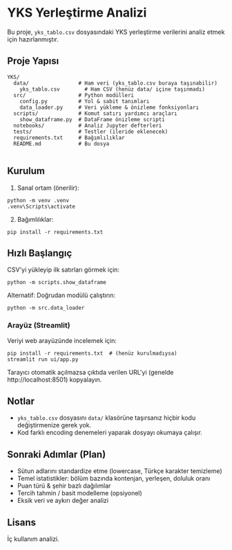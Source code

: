 # YKS Yerleştirme Analizi

Bu proje, `yks_tablo.csv` dosyasındaki YKS yerleştirme verilerini analiz etmek için hazırlanmıştır.

## Proje Yapısı
```
YKS/
  data/                # Ham veri (yks_tablo.csv buraya taşınabilir)
    yks_tablo.csv        # Ham CSV (henüz data/ içine taşınmadı)
  src/                 # Python modülleri
    config.py          # Yol & sabit tanımları
    data_loader.py     # Veri yükleme & önizleme fonksiyonları
  scripts/             # Komut satırı yardımcı araçları
    show_dataframe.py  # DataFrame önizleme scripti
  notebooks/           # Analiz Jupyter defterleri
  tests/               # Testler (ileride eklenecek)
  requirements.txt     # Bağımlılıklar
  README.md            # Bu dosya
  
```

## Kurulum
1. Sanal ortam (önerilir):
```
python -m venv .venv
.venv\Scripts\activate
```
2. Bağımlılıklar:
```
pip install -r requirements.txt
```

## Hızlı Başlangıç
CSV'yi yükleyip ilk satırları görmek için:
```
python -m scripts.show_dataframe
```

Alternatif: Doğrudan modülü çalıştırın:
```
python -m src.data_loader
```

### Arayüz (Streamlit)
Veriyi web arayüzünde incelemek için:
```
pip install -r requirements.txt  # (henüz kurulmadıysa)
streamlit run ui/app.py
```
Tarayıcı otomatik açılmazsa çıktıda verilen URL'yi (genelde http://localhost:8501) kopyalayın.

## Notlar
- `yks_tablo.csv` dosyasını `data/` klasörüne taşırsanız hiçbir kodu değiştirmenize gerek yok.
- Kod farklı encoding denemeleri yaparak dosyayı okumaya çalışır.

## Sonraki Adımlar (Plan)
- Sütun adlarını standardize etme (lowercase, Türkçe karakter temizleme)
- Temel istatistikler: bölüm bazında kontenjan, yerleşen, doluluk oranı
- Puan türü & şehir bazlı dağılımlar
- Tercih tahmin / basit modelleme (opsiyonel)
- Eksik veri ve aykırı değer analizi

## Lisans
İç kullanım analizi.
